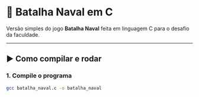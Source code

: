 # 🚢 Batalha Naval em C

Versão simples do jogo **Batalha Naval** feita em linguagem C para o desafio da faculdade.

---

## ▶️ Como compilar e rodar

### 1. Compile o programa
```bash
gcc batalha_naval.c -o batalha_naval
